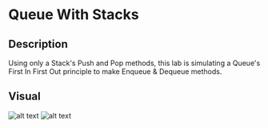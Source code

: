 # Queue With Stacks

## Description
Using only a Stack's Push and Pop methods, this lab is simulating a Queue's First In First Out principle to make Enqueue & Dequeue methods. 

## Visual
![alt text]()
![alt text]()